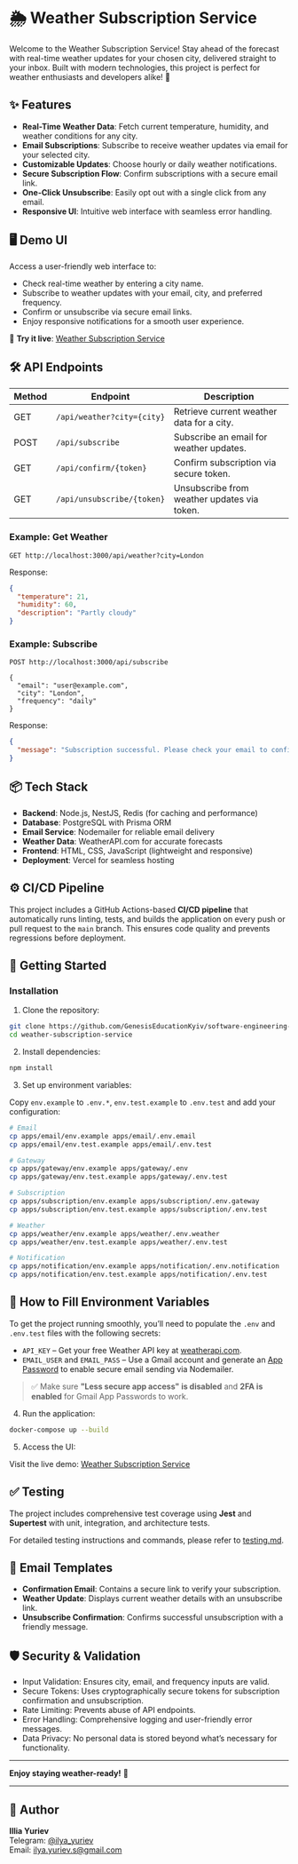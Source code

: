 # 🌦 Weather Subscription Service

Welcome to the Weather Subscription Service! Stay ahead of the forecast with real-time weather updates for your chosen city, delivered straight to your inbox. Built with modern technologies, this project is perfect for weather enthusiasts and developers alike! 🚀

## ✨ Features

- **Real-Time Weather Data**: Fetch current temperature, humidity, and weather conditions for any city.
- **Email Subscriptions**: Subscribe to receive weather updates via email for your selected city.
- **Customizable Updates**: Choose hourly or daily weather notifications.
- **Secure Subscription Flow**: Confirm subscriptions with a secure email link.
- **One-Click Unsubscribe**: Easily opt out with a single click from any email.
- **Responsive UI**: Intuitive web interface with seamless error handling.

## 🖥 Demo UI

Access a user-friendly web interface to:

- Check real-time weather by entering a city name.
- Subscribe to weather updates with your email, city, and preferred frequency.
- Confirm or unsubscribe via secure email links.
- Enjoy responsive notifications for a smooth user experience.

🔗 **Try it live**: [Weather Subscription Service](https://weather-subscription-service.vercel.app)

## 🛠 API Endpoints

| Method | Endpoint                    | Description                                      |
|--------|-----------------------------|--------------------------------------------------|
| GET    | `/api/weather?city={city}`  | Retrieve current weather data for a city.        |
| POST   | `/api/subscribe`            | Subscribe an email for weather updates.          |
| GET    | `/api/confirm/{token}`      | Confirm subscription via secure token.           |
| GET    | `/api/unsubscribe/{token}`  | Unsubscribe from weather updates via token.      |

### Example: Get Weather

```http
GET http://localhost:3000/api/weather?city=London
```

Response:

```json
{
  "temperature": 21,
  "humidity": 60,
  "description": "Partly cloudy"
}
```

### Example: Subscribe

```http
POST http://localhost:3000/api/subscribe

{
  "email": "user@example.com",
  "city": "London",
  "frequency": "daily"
}
```

Response:

```json
{
  "message": "Subscription successful. Please check your email to confirm."
}
```

## 📦 Tech Stack

- **Backend**: Node.js, NestJS, Redis (for caching and performance)
- **Database**: PostgreSQL with Prisma ORM
- **Email Service**: Nodemailer for reliable email delivery
- **Weather Data**: WeatherAPI.com for accurate forecasts
- **Frontend**: HTML, CSS, JavaScript (lightweight and responsive)
- **Deployment**: Vercel for seamless hosting

## ⚙️ CI/CD Pipeline

This project includes a GitHub Actions-based **CI/CD pipeline** that automatically runs linting, tests, and builds the application on every push or pull request to the `main` branch. This ensures code quality and prevents regressions before deployment.

## 🚀 Getting Started

### Installation

1. Clone the repository:

```bash
git clone https://github.com/GenesisEducationKyiv/software-engineering-school-5-0-IYuriev.git
cd weather-subscription-service
```

2. Install dependencies:

```bash
npm install
```

3. Set up environment variables:

Copy `env.example` to `.env.*`, `env.test.example` to `.env.test` and add your configuration:

```bash 
# Email
cp apps/email/env.example apps/email/.env.email
cp apps/email/env.test.example apps/email/.env.test

# Gateway
cp apps/gateway/env.example apps/gateway/.env
cp apps/gateway/env.test.example apps/gateway/.env.test

# Subscription
cp apps/subscription/env.example apps/subscription/.env.gateway
cp apps/subscription/env.test.example apps/subscription/.env.test

# Weather
cp apps/weather/env.example apps/weather/.env.weather
cp apps/weather/env.test.example apps/weather/.env.test

# Notification
cp apps/notification/env.example apps/notification/.env.notification
cp apps/notification/env.test.example apps/notification/.env.test
```

## 🔑 How to Fill Environment Variables

To get the project running smoothly, you’ll need to populate the `.env` and `.env.test` files with the following secrets:

- `API_KEY` – Get your free Weather API key at [weatherapi.com](https://www.weatherapi.com/).
- `EMAIL_USER` and `EMAIL_PASS` – Use a Gmail account and generate an [App Password](https://support.google.com/accounts/answer/185833) to enable secure email sending via Nodemailer.

> ✅ Make sure **"Less secure app access" is disabled** and **2FA is enabled** for Gmail App Passwords to work.

4. Run the application:

```bash
docker-compose up --build
```

5. Access the UI:

Visit the live demo: [Weather Subscription Service](https://weather-subscription-service.vercel.app)

## ✅ Testing

The project includes comprehensive test coverage using **Jest** and **Supertest** with unit, integration, and architecture tests.

For detailed testing instructions and commands, please refer to [testing.md](testing.md).

## 📨 Email Templates

- **Confirmation Email**: Contains a secure link to verify your subscription.
- **Weather Update**: Displays current weather details with an unsubscribe link.
- **Unsubscribe Confirmation**: Confirms successful unsubscription with a friendly message.

## 🛡 Security & Validation

- Input Validation: Ensures city, email, and frequency inputs are valid.
- Secure Tokens: Uses cryptographically secure tokens for subscription confirmation and unsubscription.
- Rate Limiting: Prevents abuse of API endpoints.
- Error Handling: Comprehensive logging and user-friendly error messages.
- Data Privacy: No personal data is stored beyond what’s necessary for functionality.

---

**Enjoy staying weather-ready!** 🌈

---
## 👤 Author
**Illia Yuriev**  
Telegram: [@ilya_yuriev](https://t.me/ilya_yuriev)  
Email: ilya.yuriev.s@gmail.com
